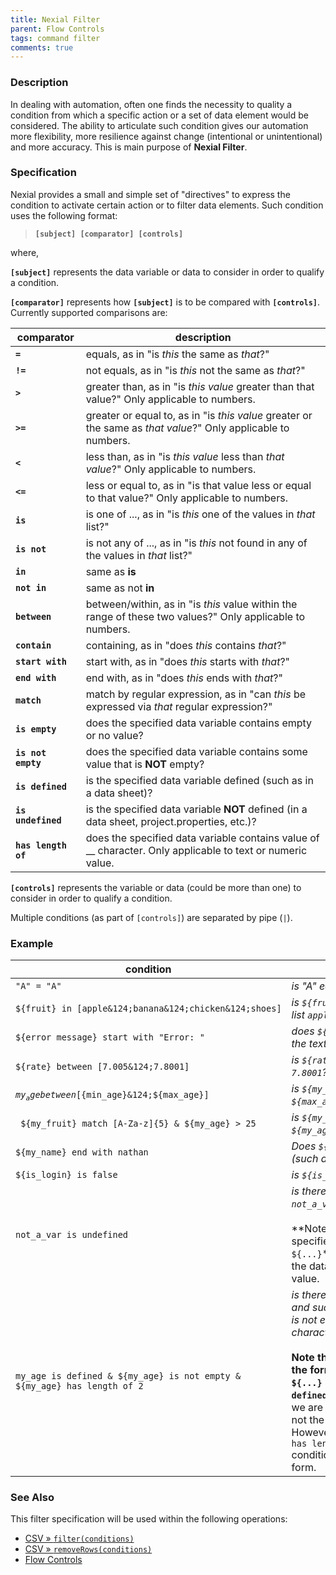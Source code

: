 ```yaml
---
title: Nexial Filter
parent: Flow Controls
tags: command filter
comments: true
---
```



### Description
In dealing with automation, often one finds the necessity to quality a condition from which a specific action or a set
of data element would be considered.  The ability to articulate such condition gives our automation more flexibility,
more resilience against change (intentional or unintentional) and more accuracy.  This is main purpose of 
**Nexial Filter**. 


### Specification
Nexial provides a small and simple set of "directives" to express the condition to activate certain action or to filter
data elements.  Such condition uses the following format:

> **`[subject] [comparator] [controls]`**

where,

**`[subject]`** represents the data variable or data to consider in order to qualify a condition.

**`[comparator]`** represents how **`[subject]`** is to be compared with **`[controls]`**.  Currently supported 
comparisons are:

| comparator          | description |
| ------------------- | ----------- |
| **`=`**             | equals, as in "is _this_ the same as _that_?" |
| **`!=`**            | not equals, as in "is _this_ not the same as _that_?" |
| **`>`**             | greater than, as in "is _this value_ greater than that value?"  Only applicable to numbers. |
| **`>=`**            | greater or equal to, as in "is _this value_ greater or the same as _that value_?" Only applicable to numbers. |
| **`<`**             | less than, as in "is _this value_ less than _that value_?" Only applicable to numbers. |
| **`<=`**            | less or equal to, as in "is that value less or equal to that value?" Only applicable to numbers. |
| **`is`**            | is one of ..., as in "is _this_ one of the values in _that_ list?" |
| **`is not`**        | is not any of ..., as in "is _this_ not found in any of the values in _that_ list?" |
| **`in`**            | same as **is** |
| **`not in`**        | same as not **in** |
| **`between`**       | between/within, as in "is _this_ value within the range of these two values?" Only applicable to numbers. |
| **`contain`**       | containing, as in "does _this_ contains _that_?"  |
| **`start with`**    | start with, as in "does _this_ starts with _that_?" |
| **`end with`**      | end with, as in "does _this_ ends with _that_?" |
| **`match`**         | match by regular expression, as in "can _this_ be expressed via _that_ regular expression?" |
| **`is empty`**      | does the specified data variable contains empty or no value? |
| **`is not empty`**  | does the specified data variable contains some value that is **NOT** empty? |
| **`is defined`**    | is the specified data variable defined (such as in a data sheet)? |
| **`is undefined`**  | is the specified data variable **NOT** defined (in a data sheet, project.properties, etc.)? |
| **`has length of`** | does the specified data variable contains value of __ character.  Only applicable to text or numeric value. |


**`[controls]`** represents the variable or data (could be more than one) to consider in order to qualify a condition.

Multiple conditions (as part of `[controls]`) are separated by pipe (`|`).


### Example

| condition                                                               | description |
|-------------------------------------------------------------------------|-------------|
|`"A" = "A"`                                                              | _is "A" equals to "A"?_ |
| <code>${fruit} in [apple&124;banana&124;chicken&124;shoes]</code>       | _is `${fruit}` one of the items in the list `apple, banana, chicken, shoes`?_ |
|`${error message} start with "Error: "`                                  | _does `${error message}` starts with the text `"Error: "`?_ |
|<code>${rate} between [7.005&124;7.8001]</code>                          | _is `${rate}` between `7.005` and `7.8001`?_ |
|<code>${my_age} between [${min_age}&124;${max_age}]</code>               | _is `${my_age}` between `${min_age}` and `${max_age}`?_ |
|` ${my_fruit} match [A-Za-z]{5} & ${my_age} > 25`                        | _is `${my_fruit}` 5 alphabets **and** `${my_age}` greater than `25`?_ |
|`${my_name} end with nathan`                                             | _Does `${my_name}` end with `nathan` (such as Jonathan)?_ |
|`${is_login} is false`                                                   | _is `${is_login}` false (i.e. NOT true)?_ |
|`not_a_var is undefined`                                                 | _is there a variable defined as `not_a_var`?_ <br/><br/>**Note that `not_a_var` is not specified in the format of <br/>`${...}`**since we are referencing the data variable, not the inferred value. |
|`my_age is defined & ${my_age} is not empty & ${my_age} has length of 2` | _is there a variable defined as `my_age`, and such variable <br/>is not empty and contains 2 characters?_ <br/><br/>**Note that `my_age` is not specified in the format of <br/>`${...}` in the context of the `is defined` condition** since <br/>we are referencing the data variable, not the inferred value.  <br/>However, with the `is not empty` and `has length of` <br/>conditions, we would use the `${...}` form. |


### See Also
This filter specification will be used within the following operations:
- [CSV &raquo; `filter(conditions)`](../expressions/CSVexpression#operations)
- [CSV &raquo; `removeRows(conditions)`](../expressions/CSVexpression#operations)
- [Flow Controls](index)
